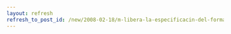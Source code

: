 ```yaml
---
layout: refresh
refresh_to_post_id: /new/2008-02-18/m-libera-la-especificacin-del-formato-de-los-ficheros-de-office.html
---
```

